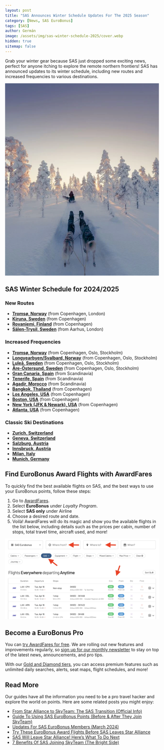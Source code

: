 ```yaml
---
layout: post
title: "SAS Announces Winter Schedule Updates For The 2025 Season"
category: [News, SAS EuroBonus]
tags: [SAS]
author: Germán
image: /assets/img/sas-winter-schedule-2025/cover.webp
hidden: true
sitemap: false
---
```


Grab your winter gear because SAS just dropped some exciting news, perfect for anyone itching to explore the remote northern frontiers! SAS has announced updates to its winter schedule, including new routes and increased frequencies to various destinations.

<img src="../assets/img/sas-winter-schedule-2025/winter-schedule.webp" alt="SAS announced winter schedule updates for 2025." class="noborder"/>

## SAS Winter Schedule for 2024/2025

### New Routes

* [**Tromsø, Norway**](https://awardfares.com/search?CPH,LHR.TOS.;x:0;z:sas) (from Copenhagen, London)
* [**Kiruna, Sweden**](https://awardfares.com/search?CPH.KRN.;x:0;z:sas) (from Copenhagen)
* [**Rovaniemi, Finland**](https://awardfares.com/search?CPH.RVN.;x:0;z:sas) (from Copenhagen)
* [**Sälen-Trysil, Sweden**](https://awardfares.com/search?AAR,area:LON.SCR.;x:0;z:sas) (from Aarhus, London)

### Increased Frequencies

* [**Tromsø, Norway**](https://awardfares.com/search?.TOS.;a:SK;z:sas) (from Copenhagen, Oslo, Stockholm)
* [**Longyearbyen/Svalbard, Norway**](https://awardfares.com/search?.LYR.;a:SK;z:sas) (from Copenhagen, Oslo, Stockholm)
* [**Luleå, Sweden**](https://awardfares.com/search?.LLA.;a:SK;z:sas) (from Copenhagen, Oslo, Stockholm)
* [**Åre-Östersund, Sweden**](https://awardfares.com/search?.OSD.;a:SK;z:sas) (from Copenhagen, Oslo, Stockholm)
* [**Gran Canaria, Spain**](https://awardfares.com/search?.LPA.;a:SK;z:sas) (from Scandinavia)
* [**Tenerife, Spain**](https://awardfares.com/search?.TCI.;a:SK;z:sas) (from Scandinavia)
* [**Agadir, Morocco**](https://awardfares.com/search?.AGA.;a:SK;z:sas) (from Scandinavia)
* [**Bangkok, Thailand**](https://awardfares.com/search?.BKK.;a:SK;z:sas) (from Copenhagen)
* [**Los Angeles, USA**](https://awardfares.com/search?.LAX.;a:SK;z:sas) (from Copenhagen)
* [**Boston, USA**](https://awardfares.com/search?.BOS.;a:SK;z:sas) (from Copenhagen)
* [**New York (JFK & Newark), USA**](https://awardfares.com/search?.NYC.;a:SK;z:sas) (from Copenhagen)
* [**Atlanta, USA**](https://awardfares.com/search?.ATL.;a:SK;z:sas) (from Copenhagen)

### Classic Ski Destinations

* [**Zurich, Switzerland**](https://awardfares.com/search?.ZRH.;a:SK;z:sas)
* [**Geneva, Switzerland**](https://awardfares.com/search?.GVA.;a:SK;z:sas)
* [**Salzburg, Austria**](https://awardfares.com/search?.SZG.;a:SK;z:sas)
* [**Innsbruck, Austria**](https://awardfares.com/search?.INN.;a:SK;z:sas)
* [**Milan, Italy**](https://awardfares.com/search?.MXP.;a:SK;z:sas)
* [**Munich, Germany**](https://awardfares.com/search?.MUC.;a:SK;z:sas)

## Find EuroBonus Award Flights with AwardFares

To quickly find the best available flights on SAS, and the best ways to use your EuroBonus points, follow these steps:

1. Go to [AwardFares](https://awardfares.com/search?..;z:sas).
2. Select **EuroBonus** under *Loyalty Program*.
3. Select **SAS only** under Airline
4. Choose a desired route and date.
5. Voilà! AwardFares will do its magic and show you the available flights in the list below, including details such as the prices per cabin, number of stops, total travel time, aircraft used, and more!

<img src="../assets/img/eurobonus-discount-apr-2024/search.webp" alt="Search for flights using EuroBonus points using AwardFares." class="noborder"/>

## Become a EuroBonus Pro

You can [try AwardFares for free](https://awardfares.com/). We are rolling out new features and improvements regularly, so [sign up for our monthly newsletter](https://awardfares.com/newsletter) to stay on top of the latest news, announcements, and pro tips.

With our [Gold and Diamond tiers](https://awardfares.com/pricing), you can access premium features such as unlimited daily searches, alerts, seat maps, flight schedules, and more!

## Read More

Our guides have all the information you need to be a pro travel hacker and explore the world on points. Here are some related posts you might enjoy:

* [From Star Alliance to SkyTeam: The SAS Transition (Official Info)](https://blog.awardfares.com/sas-transition-to-skyteam/)
* [Guide To Using SAS EuroBonus Points (Before & After They Join SkyTeam)](https://blog.awardfares.com/eurobonus-guide/)
* [Updates For SAS EuroBonus Members (March 2024)](https://blog.awardfares.com/eurobonus-updates-mar-2024/)
* [Try These EuroBonus Award Flights Before SAS Leaves Star Alliance](https://blog.awardfares.com/eurobonus-star-alliance-awards/)
* [SAS Will Leave Star Alliance! Here’s What To Do Next](https://blog.awardfares.com/sas-acquisition/)
* [7 Benefits Of SAS Joining SkyTeam (The Bright Side)](https://blog.awardfares.com/sas-and-skyteam/)